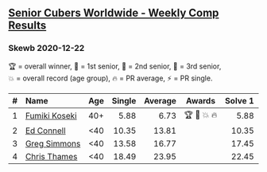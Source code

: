 <style>table {white-space: nowrap;}</style>

## [Senior Cubers Worldwide - Weekly Comp Results](/scw-comp/results/)
### Skewb 2020-12-22

<span style="white-space: nowrap;">🏆 = overall winner</span>, <span style="white-space: nowrap;">🥇 = 1st senior</span>, <span style="white-space: nowrap;">🥈 = 2nd senior</span>, <span style="white-space: nowrap;">🥉 = 3rd senior</span>, <span style="white-space: nowrap;">💥 = overall record (age group)</span>, <span style="white-space: nowrap;">🔥 = PR average</span>, <span style="white-space: nowrap;">⚡ = PR single</span>.

| # | Name | Age | Single | Average | Awards | Solve 1 | Solve 2 | Solve 3 | Solve 4 | Solve 5 | Video |
| :--: | :-- | :--: | --: | --: | :--: | --: | --: | --: | --: | --: | :-- |
| 1 | [Fumiki Koseki](../../persons/fumiki_koseki/skewb.md) | 40+ | 5.88 | 6.73 | 🏆 🥇 💥 🔥 | 5.88 | 6.38 | 5.97 | 7.83 | 9.12 | [Desktop](https://www.facebook.com/events/415132489930417/permalink/419470052829994) / [Mobile](https://m.facebook.com/events/415132489930417?view=permalink&id=419470052829994) |
| 2 | [Ed Connell](../../persons/ed_connell/skewb.md) | <40 | 10.35 | 13.81 |  | 10.35 | 10.88 | 12.89 | 17.66 | 18.81 | [Desktop](https://www.facebook.com/events/415132489930417/permalink/419691416141191) / [Mobile](https://m.facebook.com/events/415132489930417?view=permalink&id=419691416141191) |
| 3 | [Greg Simmons](../../persons/greg_simmons/skewb.md) | <40 | 13.58 | 16.77 |  | 17.45 | 15.20 | 20.10 | 13.58 | 17.66 | [Desktop](https://www.facebook.com/events/415132489930417/permalink/419964256113907) / [Mobile](https://m.facebook.com/events/415132489930417?view=permalink&id=419964256113907) |
| 4 | [Chris Thames](../../persons/chris_thames/skewb.md) | <40 | 18.49 | 23.95 |  | 22.45 | 26.16 | 23.23 | 18.49 | 33.72 | [Desktop](https://www.facebook.com/events/415132489930417/permalink/419365779507088) / [Mobile](https://m.facebook.com/events/415132489930417?view=permalink&id=419365779507088) |

<!-- Global site tag (gtag.js) - Google Analytics -->
<script async src="https://www.googletagmanager.com/gtag/js?id=UA-86348435-3"></script>
<script>window.dataLayer = window.dataLayer || []; function gtag() {dataLayer.push(arguments);} gtag('js', new Date()); gtag('config', 'UA-86348435-3');</script>
